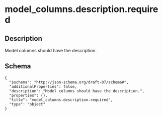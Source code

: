 <!--
Generated from `etc/jinja2/templates/_rule.md.j2`
-->

# model_columns.description.required

## Description

Model columns should have the description.

## Schema

<pre><code>{
  "$schema": "http://json-schema.org/draft-07/schema#",
  "additionalProperties": false,
  "description": "Model columns should have the description.",
  "properties": {},
  "title": "model_columns.description.required",
  "type": "object"
}</code></pre>
